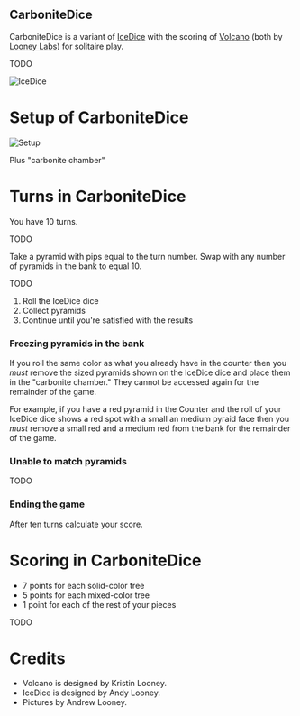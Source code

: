 CarboniteDice
-------------

CarboniteDice is a variant of [IceDice](http://www.looneylabs.com/games/icedice) with the scoring of [Volcano](http://www.wunderland.com/WTS/Kristin/Games/Volcano.html) (both by [Looney Labs](http://www.looneylabs.com)) for solitaire play.

TODO

![IceDice](http://www.looneylabs.com/sites/default/files/IceDice2.jpg)

Setup of CarboniteDice
======================

![Setup](http://www.looneylabs.com/sites/default/files/IceDice4.jpg)

Plus "carbonite chamber"

Turns in CarboniteDice
======================

You have 10 turns.

TODO

Take a pyramid with pips equal to the turn number.  Swap with any number of pyramids in the bank to equal 10.

TODO

1. Roll the IceDice dice
2. Collect pyramids
3. Continue until you're satisfied with the results

### Freezing pyramids in the bank

If you roll the same color as what you already have in the counter then you *must* remove the sized pyramids shown on the IceDice dice and place them in the "carbonite chamber."  They cannot be accessed again for the remainder of the game.  

For example, if you have a red pyramid in the Counter and the roll of your IceDice dice shows a red spot with a small an medium pyraid face then you *must* remove a small red and a medium red from the bank for the remainder of the game.

### Unable to match pyramids

TODO

### Ending the game

After ten turns calculate your score.

Scoring in CarboniteDice
========================

* 7 points for each solid-color tree
* 5 points for each mixed-color tree
* 1 point for each of the rest of your pieces

TODO

Credits
=======

* Volcano is designed by Kristin Looney.
* IceDice is designed by Andy Looney.
* Pictures by Andrew Looney.

